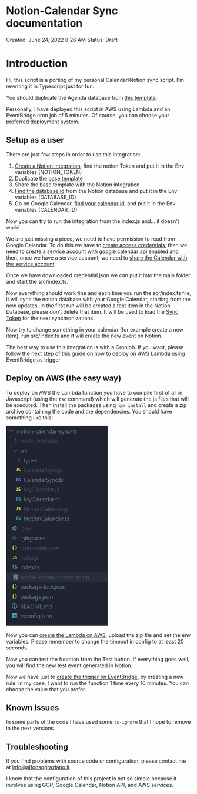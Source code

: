 # Notion-Calendar Sync documentation

Created: June 24, 2022 8:26 AM
Status: Draft

# Introduction

Hi, this script is a porting of my personal Calendar/Notion sync script. I'm rewriting it in Typescript just for fun.

You should duplicate the Agenda database from [this template](https://www.notion.so/ab2073d5c9e54a3f8735ba00609f0f7b).

Personally, I have deployed this script in AWS using Lambda and an EventBridge cron job of 5 minutes. Of course, you can choose your preferred deployment system.

## Setup as a user

There are just few steps in order to use this integration: 

1. [Create a Notion integration](https://www.codingwithmiszu.com/2021/12/28/how-to-generate-a-notion-api-token-easily/), find the notion Token and put it in the Env variables (NOTION_TOKEN)
2. Duplicate the [base template](https://www.notion.so/ab2073d5c9e54a3f8735ba00609f0f7b)
3. Share the base template with the Notion integration
4. [Find the database id](https://stackoverflow.com/questions/67728038/where-to-find-database-id-for-my-database-in-notion) from the Notion database and put it in the Env variables (DATABASE_ID)
5. Go on Google Calendar, [find your calendar id](https://docs.simplecalendar.io/find-google-calendar-id/), and put it in the Env variables (CALENDAR_ID)

Now you can try to run the integration from the index.js and… it doesn’t work!

We are just missing a piece, we need to have permission to read from Google Calendar. To do this we have to [create access credentials](https://developers.google.com/workspace/guides/create-credentials), then we need to create a service account with google calendar api enabled and then, once we have a service account, we need to [share the Calendar with the service account](https://stackoverflow.com/questions/60036292/google-calendar-api-dont-return-shared-calendars).

Once we have downloaded credential.json we can put it into the main folder and start the src/index.ts.

Now everything should work fine and each time you run the scr/index.ts file, it will sync the notion database with your Google Calendar, starting from the new updates. In the first run will be created a test item in the Notion Database, please don’t delete that item. It will be used to load the [Sync Token](https://developers.google.com/calendar/api/guides/sync) for the next synchronizations.

Now try to change something in your calendar (for example create a new item), run src/index.ts and it will create the new event on Notion.

The best way to use this integration is with a Cronjob. If you want, please follow the next step of this guide on how to deploy on AWS Lambda using EventBridge as trigger

## Deploy on AWS (the easy way)

To deploy on AWS the Lambda function you have to compile first of all in Javascript (using the `tsc` command) which will generate the js files that will be executed. Then install the packages using `npm install` and create a zip archive containing the code and the dependencies. You should have something like this: 

![Untitled](images/Untitled.png)

Now you can [create the Lambda on AWS](https://docs.aws.amazon.com/lambda/latest/dg/lambda-nodejs.html), upload the zip file and set the env variables. Please remember to change the timeout in config to at least 20 seconds.

Now you can test the function from the Test button. If everything goes well, you will find the new test event generated in Notion.

Now we have just to [create the trigger on EventBridge](https://docs.aws.amazon.com/eventbridge/latest/userguide/eb-run-lambda-schedule.html), by creating a new rule. In my case, I want to run the function 1 time every 10 minutes. You can choose the value that you prefer.

## Known Issues

In some parts of the code I have used some `ts-ignore` that I hope to remove in the next versions

## Troubleshooting

If you find problems with source code or configuration, please contact me at info@alfonsograziano.it

I know that the configuration of this project is not so simple because it involves using GCP, Google Calendar, Notion API, and AWS services.